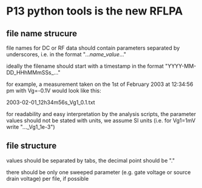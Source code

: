 # P13 python tools is the new RFLPA

## file name strucure

file names for DC or RF data should contain parameters separated by underscores, i.e. in the format "..._name_value_..."

ideally the filename should start with a timestamp in the format "YYYY-MM-DD_HHhMMmSSs_..."

for example, a measurement taken on the 1st of February 2003 at 12:34:56 pm with Vg=-0.1V would look like this:

2003-02-01_12h34m56s_Vg1_0.1.txt

for readability and easy interpretation by the analysis scripts, the parameter values should not be stated with units, we assume SI units (i.e. for Vg1=1mV write "..._Vg1_1e-3")


## file structure

values should be separated by tabs, the decimal point should be "."

there should be only one sweeped parameter (e.g. gate voltage or source drain voltage) per file, if possible
